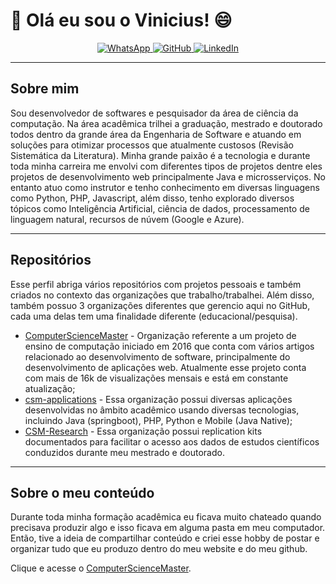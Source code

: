 # 👋 Olá eu sou o Vinicius! 😄

<p align="center">
  <a href="https://wa.me/5516991000062" target="_blank">
    <img src="https://img.shields.io/badge/-WhatsApp-25D366?style=for-the-badge&logo=WhatsApp&logoColor=white" alt="WhatsApp" />
  </a>
  <a href="https://github.com/seu-usuario" target="_blank">
    <img src="https://img.shields.io/badge/-GitHub-000?style=for-the-badge&logo=GitHub&logoColor=white" alt="GitHub" />
  </a>
  <a href="https://www.linkedin.com/in/seu-perfil-linkedin" target="_blank">
    <img src="https://img.shields.io/badge/-LinkedIn-0077B5?style=for-the-badge&logo=LinkedIn&logoColor=white" alt="LinkedIn" />
  </a>
</p>

---

## Sobre mim

Sou desenvolvedor de softwares e pesquisador da área de ciência da computação. Na área acadêmica trilhei a graduação, mestrado e doutorado todos dentro da grande área da Engenharia de Software e atuando em soluções para otimizar processos que atualmente custosos (Revisão Sistemática da Literatura). Minha grande paixão é a tecnologia e durante toda minha carreira me envolvi com diferentes tipos de projetos dentre eles projetos de desenvolvimento web principalmente Java e microsserviços. No entanto atuo como instrutor e tenho conhecimento em diversas linguagens como Python, PHP, Javascript, além disso, tenho explorado diversos tópicos como Inteligência Artificial, ciência de dados, processamento de linguagem natural, recursos de núvem (Google e Azure).

---

## Repositórios

Esse perfil abriga vários repositórios com projetos pessoais e também criados no contexto das organizações que trabalho/trabalhei. Além disso, também possuo 3 organizações diferentes que gerencio aqui no GitHub, cada uma delas tem uma finalidade diferente (educacional/pesquisa).

- [ComputerScienceMaster](https://github.com/ComputerScienceMaster) - Organização referente a um projeto de ensino de computação iniciado em 2016 que conta com vários artigos relacionado ao desenvolvimento de software, principalmente do desenvolvimento de aplicações web. Atualmente esse projeto conta com mais de 16k de visualizações mensais e está em constante atualização;
- [csm-applications](https://github.com/csm-applications) - Essa organização possui diversas aplicações desenvolvidas no âmbito acadêmico usando diversas tecnologias, incluindo Java (springboot), PHP, Python e Mobile (Java Native);
- [CSM-Research](https://github.com/CSM-Research) - Essa organização possui replication kits documentados para facilitar o acesso aos dados de estudos científicos conduzidos durante meu mestrado e doutorado.

---

## Sobre o meu conteúdo

Durante toda minha formação acadêmica eu ficava muito chateado quando precisava produzir algo e isso ficava em alguma pasta em meu computador. Então, tive a ideia de compartilhar conteúdo e criei esse hobby de postar e organizar tudo que eu produzo dentro do meu website e do meu github.

Clique e acesse o [ComputerScienceMaster](https://github.com/ComputerScienceMaster).
